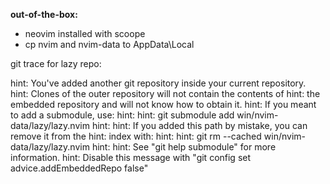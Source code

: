 **out-of-the-box:**

- neovim installed with scoope
- cp nvim and nvim-data to AppData\Local

git trace for lazy repo:

hint: You've added another git repository inside your current repository.
hint: Clones of the outer repository will not contain the contents of
hint: the embedded repository and will not know how to obtain it.
hint: If you meant to add a submodule, use:
hint:
hint:   git submodule add <url> win/nvim-data/lazy/lazy.nvim
hint:
hint: If you added this path by mistake, you can remove it from the
hint: index with:
hint:
hint:   git rm --cached win/nvim-data/lazy/lazy.nvim
hint:
hint: See "git help submodule" for more information.
hint: Disable this message with "git config set advice.addEmbeddedRepo false"
